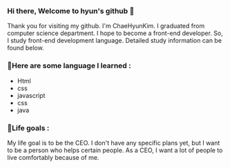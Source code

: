 ### Hi there, Welcome to hyun's github 👋
Thank you for visiting my github. I'm ChaeHyunKim. I graduated from computer science department.
I hope to become a front-end developer. So, I study front-end development language.
Detailed study information can be found below.

### 📕Here are some language I learned :

- Html
- css
- javascript
- css
- java

### 🌟Life goals : 
My life goal is to be the CEO.
I don't have any specific plans yet, but I want to be a person who helps certain people. As a CEO, I want a lot of people to live comfortably because of me.






